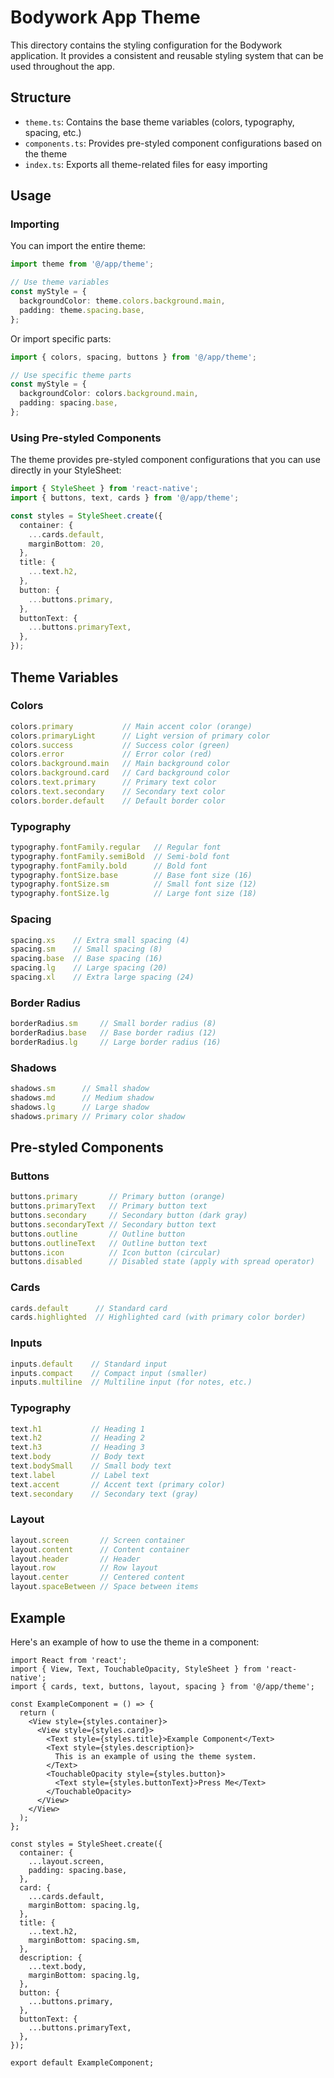 # Bodywork App Theme

This directory contains the styling configuration for the Bodywork application. It provides a consistent and reusable styling system that can be used throughout the app.

## Structure

- `theme.ts`: Contains the base theme variables (colors, typography, spacing, etc.)
- `components.ts`: Provides pre-styled component configurations based on the theme
- `index.ts`: Exports all theme-related files for easy importing

## Usage

### Importing

You can import the entire theme:

```typescript
import theme from '@/app/theme';

// Use theme variables
const myStyle = {
  backgroundColor: theme.colors.background.main,
  padding: theme.spacing.base,
};
```

Or import specific parts:

```typescript
import { colors, spacing, buttons } from '@/app/theme';

// Use specific theme parts
const myStyle = {
  backgroundColor: colors.background.main,
  padding: spacing.base,
};
```

### Using Pre-styled Components

The theme provides pre-styled component configurations that you can use directly in your StyleSheet:

```typescript
import { StyleSheet } from 'react-native';
import { buttons, text, cards } from '@/app/theme';

const styles = StyleSheet.create({
  container: {
    ...cards.default,
    marginBottom: 20,
  },
  title: {
    ...text.h2,
  },
  button: {
    ...buttons.primary,
  },
  buttonText: {
    ...buttons.primaryText,
  },
});
```

## Theme Variables

### Colors

```typescript
colors.primary           // Main accent color (orange)
colors.primaryLight      // Light version of primary color
colors.success           // Success color (green)
colors.error             // Error color (red)
colors.background.main   // Main background color
colors.background.card   // Card background color
colors.text.primary      // Primary text color
colors.text.secondary    // Secondary text color
colors.border.default    // Default border color
```

### Typography

```typescript
typography.fontFamily.regular   // Regular font
typography.fontFamily.semiBold  // Semi-bold font
typography.fontFamily.bold      // Bold font
typography.fontSize.base        // Base font size (16)
typography.fontSize.sm          // Small font size (12)
typography.fontSize.lg          // Large font size (18)
```

### Spacing

```typescript
spacing.xs    // Extra small spacing (4)
spacing.sm    // Small spacing (8)
spacing.base  // Base spacing (16)
spacing.lg    // Large spacing (20)
spacing.xl    // Extra large spacing (24)
```

### Border Radius

```typescript
borderRadius.sm     // Small border radius (8)
borderRadius.base   // Base border radius (12)
borderRadius.lg     // Large border radius (16)
```

### Shadows

```typescript
shadows.sm      // Small shadow
shadows.md      // Medium shadow
shadows.lg      // Large shadow
shadows.primary // Primary color shadow
```

## Pre-styled Components

### Buttons

```typescript
buttons.primary       // Primary button (orange)
buttons.primaryText   // Primary button text
buttons.secondary     // Secondary button (dark gray)
buttons.secondaryText // Secondary button text
buttons.outline       // Outline button
buttons.outlineText   // Outline button text
buttons.icon          // Icon button (circular)
buttons.disabled      // Disabled state (apply with spread operator)
```

### Cards

```typescript
cards.default      // Standard card
cards.highlighted  // Highlighted card (with primary color border)
```

### Inputs

```typescript
inputs.default    // Standard input
inputs.compact    // Compact input (smaller)
inputs.multiline  // Multiline input (for notes, etc.)
```

### Typography

```typescript
text.h1           // Heading 1
text.h2           // Heading 2
text.h3           // Heading 3
text.body         // Body text
text.bodySmall    // Small body text
text.label        // Label text
text.accent       // Accent text (primary color)
text.secondary    // Secondary text (gray)
```

### Layout

```typescript
layout.screen       // Screen container
layout.content      // Content container
layout.header       // Header
layout.row          // Row layout
layout.center       // Centered content
layout.spaceBetween // Space between items
```

## Example

Here's an example of how to use the theme in a component:

```tsx
import React from 'react';
import { View, Text, TouchableOpacity, StyleSheet } from 'react-native';
import { cards, text, buttons, layout, spacing } from '@/app/theme';

const ExampleComponent = () => {
  return (
    <View style={styles.container}>
      <View style={styles.card}>
        <Text style={styles.title}>Example Component</Text>
        <Text style={styles.description}>
          This is an example of using the theme system.
        </Text>
        <TouchableOpacity style={styles.button}>
          <Text style={styles.buttonText}>Press Me</Text>
        </TouchableOpacity>
      </View>
    </View>
  );
};

const styles = StyleSheet.create({
  container: {
    ...layout.screen,
    padding: spacing.base,
  },
  card: {
    ...cards.default,
    marginBottom: spacing.lg,
  },
  title: {
    ...text.h2,
    marginBottom: spacing.sm,
  },
  description: {
    ...text.body,
    marginBottom: spacing.lg,
  },
  button: {
    ...buttons.primary,
  },
  buttonText: {
    ...buttons.primaryText,
  },
});

export default ExampleComponent;
```
